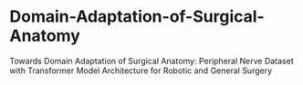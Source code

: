 # Domain-Adaptation-of-Surgical-Anatomy
Towards Domain Adaptation of Surgical Anatomy: Peripheral Nerve Dataset with Transformer Model Architecture for Robotic and General Surgery
